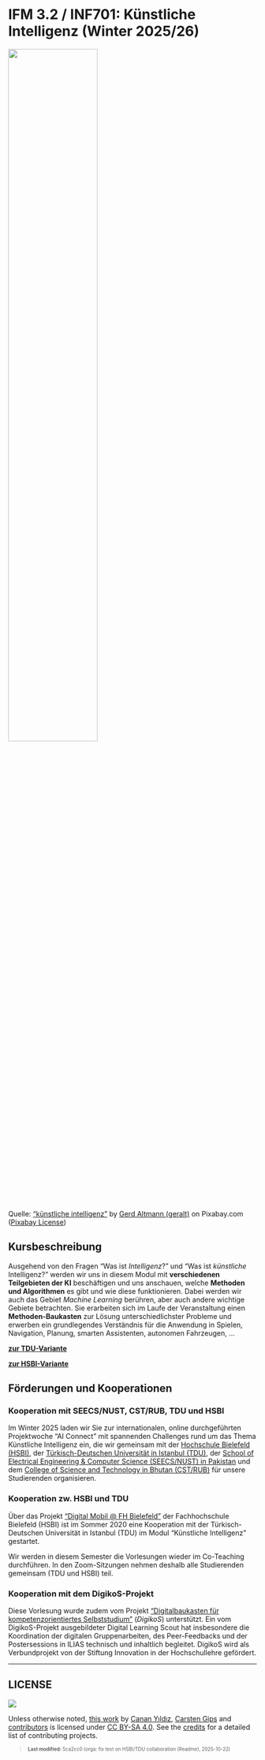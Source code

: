 # IFM 3.2 / INF701: Künstliche Intelligenz (Winter 2025/26)

<img src="https://cdn.pixabay.com/photo/2018/09/27/09/22/artificial-intelligence-3706562_1280.jpg" width="60%">

Quelle: [“künstliche
intelligenz”](https://pixabay.com/de/illustrations/k%c3%bcnstliche-intelligenz-netzwerk-3706562/)
by [Gerd Altmann (geralt)](https://pixabay.com/de/users/geralt-9301/) on
Pixabay.com ([Pixabay License](https://pixabay.com/de/service/license/))

## Kursbeschreibung

Ausgehend von den Fragen “Was ist *Intelligenz*?” und “Was ist
*künstliche* Intelligenz?” werden wir uns in diesem Modul mit
**verschiedenen Teilgebieten der KI** beschäftigen und uns anschauen,
welche **Methoden und Algorithmen** es gibt und wie diese funktionieren.
Dabei werden wir auch das Gebiet *Machine Learning* berühren, aber auch
andere wichtige Gebiete betrachten. Sie erarbeiten sich im Laufe der
Veranstaltung einen **Methoden-Baukasten** zur Lösung
unterschiedlichster Probleme und erwerben ein grundlegendes Verständnis
für die Anwendung in Spielen, Navigation, Planung, smarten Assistenten,
autonomen Fahrzeugen, …

[**zur TDU-Variante**](readme_tdu.md)

[**zur HSBI-Variante**](readme_hsbi.md)

## Förderungen und Kooperationen

### Kooperation mit SEECS/NUST, CST/RUB, TDU und HSBI

Im Winter 2025 laden wir Sie zur internationalen, online durchgeführten
Projektwoche “AI Connect” mit spannenden Challenges rund um das Thema
Künstliche Intelligenz ein, die wir gemeinsam mit der [Hochschule
Bielefeld (HSBI)](https://www.hsbi.de/), der [Türkisch-Deutschen
Universität in Istanbul (TDU)](https://www.tau.edu.tr/en), der [School
of Electrical Engineering & Computer Science (SEECS/NUST) in
Pakistan](https://seecs.nust.edu.pk/) und dem [College of Science and
Technology in Bhutan (CST/RUB)](https://cst.edu.bt/) für unsere
Studierenden organisieren.

### Kooperation zw. HSBI und TDU

Über das Projekt [“Digital Mobil @ FH
Bielefeld”](https://www.hsbi.de/en/digitalmobil) der Fachhochschule
Bielefeld (HSBI) ist im Sommer 2020 eine Kooperation mit der
Türkisch-Deutschen Universität in Istanbul (TDU) im Modul “Künstliche
Intelligenz” gestartet.

Wir werden in diesem Semester die Vorlesungen wieder im Co-Teaching
durchführen. In den Zoom-Sitzungen nehmen deshalb alle Studierenden
gemeinsam (TDU und HSBI) teil.

### Kooperation mit dem DigikoS-Projekt

Diese Vorlesung wurde zudem vom Projekt [“Digitalbaukasten für
kompetenzorientiertes Selbststudium”](https://www.digikos.de)
(*DigikoS*) unterstützt. Ein vom DigikoS-Projekt ausgebildeter Digital
Learning Scout hat insbesondere die Koordination der digitalen
Gruppenarbeiten, des Peer-Feedbacks und der Postersessions in ILIAS
technisch und inhaltlich begleitet. DigikoS wird als Verbundprojekt von
der Stiftung Innovation in der Hochschullehre gefördert.

------------------------------------------------------------------------

## LICENSE

<img src="https://licensebuttons.net/l/by-sa/4.0/88x31.png">

Unless otherwise noted, [this
work](https://github.com/Artificial-Intelligence-HSBI-TDU/KI-Vorlesung)
by [Canan Yıldız](https://github.com/cyildiz), [Carsten
Gips](https://github.com/cagix) and
[contributors](https://github.com/Artificial-Intelligence-HSBI-TDU/KI-Vorlesung/graphs/contributors)
is licensed under [CC BY-SA
4.0](https://github.com/Artificial-Intelligence-HSBI-TDU/KI-Vorlesung/blob/master/LICENSE.md).
See the [credits](CREDITS.md) for a detailed list of contributing
projects.

<blockquote><p><sup><sub><strong>Last modified:</strong> 5ca2cc0 (orga: fix text on HSBI/TDU collaboration (Readme), 2025-10-22)<br></sub></sup></p></blockquote>
